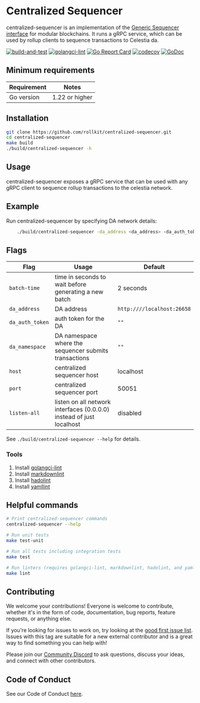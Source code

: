 # Centralized Sequencer

centralized-sequencer is an implementation of the [Generic Sequencer interface](https://github.com/rollkit/go-sequencing)
for modular blockchains. It runs a gRPC service,
which can be used by rollup clients to sequence transactions to Celestia da.

<!-- markdownlint-disable MD013 -->
[![build-and-test](https://github.com/rollkit/centralized-sequencer/actions/workflows/ci_release.yml/badge.svg)](https://github.com/rollkit/centralized-sequencer/actions/workflows/ci_release.yml)
[![golangci-lint](https://github.com/rollkit/centralized-sequencer/actions/workflows/lint.yml/badge.svg)](https://github.com/rollkit/centralized-sequencer/actions/workflows/lint.yml)
[![Go Report Card](https://goreportcard.com/badge/github.com/rollkit/centralized-sequencer)](https://goreportcard.com/report/github.com/rollkit/centralized-sequencer)
[![codecov](https://codecov.io/gh/rollkit/centralized-sequencer/branch/main/graph/badge.svg?token=CWGA4RLDS9)](https://codecov.io/gh/rollkit/centralized-sequencer)
[![GoDoc](https://godoc.org/github.com/rollkit/centralized-sequencer?status.svg)](https://godoc.org/github.com/rollkit/centralized-sequencer)
<!-- markdownlint-enable MD013 -->

## Minimum requirements

| Requirement | Notes          |
| ----------- |----------------|
| Go version  | 1.22 or higher |

## Installation

```sh
git clone https://github.com/rollkit/centralized-sequencer.git
cd centralized-sequencer
make build
./build/centralized-sequencer -h
```

## Usage

centralized-sequencer exposes a gRPC service that can be used with any gRPC client to
sequence rollup transactions to the celestia network.

## Example

Run centralized-sequencer by specifying DA network details:

```sh
    ./build/centralized-sequencer -da_address <da_address> -da_auth_token <da_auth_token> -da_namespace $(openssl rand -hex 10)
```

## Flags

| Flag                         | Usage                                   | Default                     |
| ---------------------------- |-----------------------------------------|-----------------------------|
| `batch-time`            | time in seconds to wait before generating a new batch | 2 seconds |
| `da_address`              | DA address | `http:////localhost:26658`|
| `da_auth_token`               | auth token for the DA | `""` |
| `da_namespace`              | DA namespace where the sequencer submits transactions | `""` |
| `host`                | centralized sequencer host            | localhost |
| `port`             | centralized sequencer port | 50051 |
| `listen-all` |listen on all network interfaces (0.0.0.0) instead of just localhost|disabled|

See `./build/centralized-sequencer --help` for details.

### Tools

1. Install [golangci-lint](https://golangci-lint.run/welcome/install/)
1. Install [markdownlint](https://github.com/DavidAnson/markdownlint)
1. Install [hadolint](https://github.com/hadolint/hadolint)
1. Install [yamllint](https://yamllint.readthedocs.io/en/stable/quickstart.html)

## Helpful commands

```sh
# Print centralized-sequencer commands
centralized-sequencer --help

# Run unit tests
make test-unit

# Run all tests including integration tests
make test

# Run linters (requires golangci-lint, markdownlint, hadolint, and yamllint)
make lint
```

## Contributing

We welcome your contributions! Everyone is welcome to contribute, whether it's
in the form of code, documentation, bug reports, feature
requests, or anything else.

If you're looking for issues to work on, try looking at the
[good first issue list](https://github.com/rollkit/centralized-sequencer/issues?q=is%3Aissue+is%3Aopen+label%3A%22good+first+issue%22).
Issues with this tag are suitable for a new external contributor and is a great
way to find something you can help with!

Please join our
[Community Discord](https://discord.com/invite/YsnTPcSfWQ)
to ask questions, discuss your ideas, and connect with other contributors.

## Code of Conduct

See our Code of Conduct [here](https://docs.celestia.org/community/coc).
